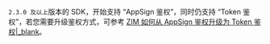 <div class="mk-warning">

`2.3.0 及以上`版本的 SDK，开始支持 “AppSign 鉴权”，同时仍支持 “Token 鉴权”，若您需要升级鉴权方式，可参考 [ZIM 如何从 AppSign 鉴权升级为 Token 鉴权\|_blank](http://doc-zh.zego.im/faq/token_upgrade_zim)。
</div>





